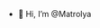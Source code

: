 - 👋 Hi, I’m @Matrolya

<!---
Matrolya/Matrolya is a ✨ special ✨ repository because its `README.md` (this file) appears on your GitHub profile.
You can click the Preview link to take a look at your changes.
--->
